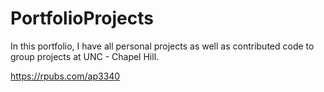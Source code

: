 # PortfolioProjects

In this portfolio, I have all personal projects as well as contributed code to group projects at UNC - Chapel Hill.

https://rpubs.com/ap3340
